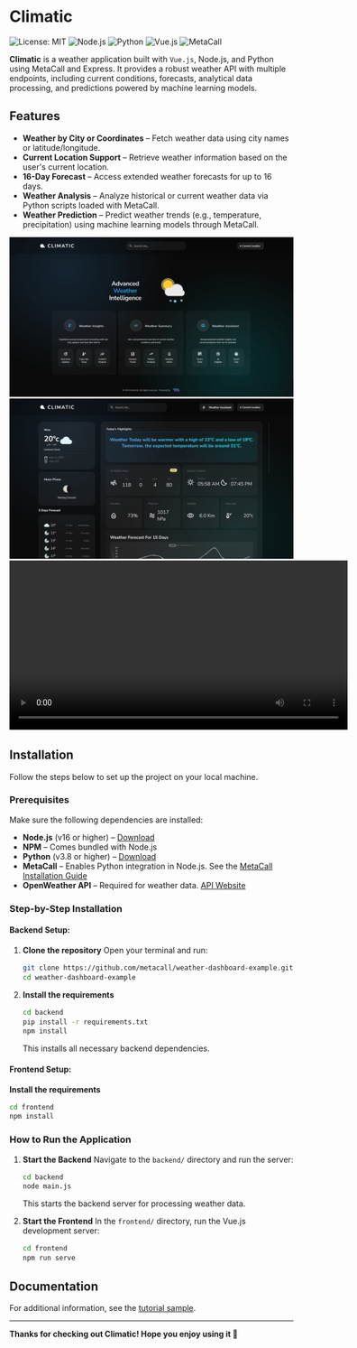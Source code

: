 # Climatic

![License: MIT](https://img.shields.io/badge/License-MIT-green.svg)
![Node.js](https://img.shields.io/badge/Node.js-16%2B-brightgreen)
![Python](https://img.shields.io/badge/Python-3.8%2B-blue)
![Vue.js](https://img.shields.io/badge/Vue.js-3.x-brightgreen)
![MetaCall](https://img.shields.io/badge/Powered%20by-MetaCall-orange)

**Climatic** is a weather application built with `Vue.js`, Node.js, and Python using MetaCall and Express. It provides a robust weather API with multiple endpoints, including current conditions, forecasts, analytical data processing, and predictions powered by machine learning models.

## Features

- **Weather by City or Coordinates** – Fetch weather data using city names or latitude/longitude.
- **Current Location Support** – Retrieve weather information based on the user's current location.
- **16-Day Forecast** – Access extended weather forecasts for up to 16 days.
- **Weather Analysis** – Analyze historical or current weather data via Python scripts loaded with MetaCall.
- **Weather Prediction** – Predict weather trends (e.g., temperature, precipitation) using machine learning models through MetaCall.

![Weather Dashboard](/showcase/climatic.png)
![Weather Dashboard](/showcase/weather-info.png)
<video src="./showcase/show_vid.mp4" controls width="600"></video>

## Installation

Follow the steps below to set up the project on your local machine.

### Prerequisites

Make sure the following dependencies are installed:

- **Node.js** (v16 or higher) – [Download](https://nodejs.org/)
- **NPM** – Comes bundled with Node.js
- **Python** (v3.8 or higher) – [Download](https://www.python.org/)
- **MetaCall** – Enables Python integration in Node.js. See the [MetaCall Installation Guide](https://metacall.io/docs/installation/)
- **OpenWeather API** – Required for weather data. [API Website](https://openweathermap.org/api)

### Step-by-Step Installation

#### Backend Setup:

1. **Clone the repository**
   Open your terminal and run:
   ```bash
   git clone https://github.com/metacall/weather-dashboard-example.git
   cd weather-dashboard-example
   ```

2. **Install the requirements**
   ```bash
   cd backend
   pip install -r requirements.txt
   npm install
   ```
   This installs all necessary backend dependencies.

#### Frontend Setup:

**Install the requirements**
```bash
cd frontend
npm install
```

### How to Run the Application

1. **Start the Backend**
   Navigate to the `backend/` directory and run the server:
   ```bash
   cd backend
   node main.js
   ```
   This starts the backend server for processing weather data.

2. **Start the Frontend**
   In the `frontend/` directory, run the Vue.js development server:
   ```bash
   cd frontend
   npm run serve
   ```

## Documentation

For additional information, see the [tutorial sample](./docs/tutorial-sample.md).

---

**Thanks for checking out Climatic! Hope you enjoy using it 🙂**
